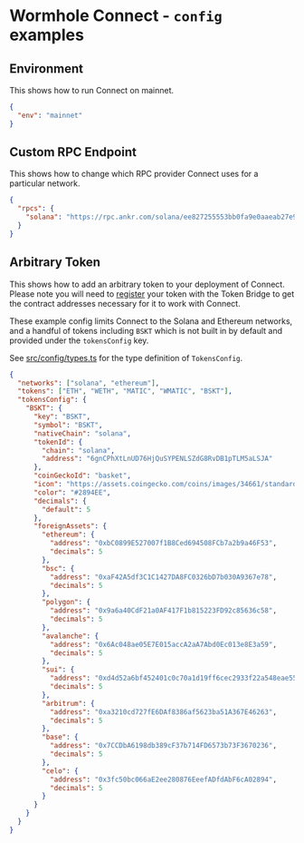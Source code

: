 # Wormhole Connect - `config` examples

## Environment

This shows how to run Connect on mainnet.

```json
{
  "env": "mainnet"
}
```

## Custom RPC Endpoint

This shows how to change which RPC provider Connect uses for a particular network.

```json
{
  "rpcs": {
    "solana": "https://rpc.ankr.com/solana/ee827255553bb0fa9e0aaeab27e988707e60ea06ae36be0658b778072e94979e"
  }
}
```

## Arbitrary Token

This shows how to add an arbitrary token to your deployment of Connect.
Please note you will need to [register](https://portalbridge.com/advanced-tools/#/register)
your token with the Token Bridge to get the contract addresses necessary for it to work with Connect.

These example config limits Connect to the Solana and Ethereum networks,
and a handful of tokens including `BSKT` which is not built in by default
and provided under the `tokensConfig` key.

See [src/config/types.ts](https://github.com/wormhole-foundation/wormhole-connect/blob/development/wormhole-connect/src/config/types.ts)
for the type definition of `TokensConfig`.

```json
{
  "networks": ["solana", "ethereum"],
  "tokens": ["ETH", "WETH", "MATIC", "WMATIC", "BSKT"],
  "tokensConfig": {
    "BSKT": {
      "key": "BSKT",
      "symbol": "BSKT",
      "nativeChain": "solana",
      "tokenId": {
        "chain": "solana",
        "address": "6gnCPhXtLnUD76HjQuSYPENLSZdG8RvDB1pTLM5aLSJA"
      },
      "coinGeckoId": "basket",
      "icon": "https://assets.coingecko.com/coins/images/34661/standard/BSKT_Logo.png?1705636891",
      "color": "#2894EE",
      "decimals": {
        "default": 5
      },
      "foreignAssets": {
        "ethereum": {
          "address": "0xbC0899E527007f1B8Ced694508FCb7a2b9a46F53",
          "decimals": 5
        },
        "bsc": {
          "address": "0xaF42A5df3C1C1427DA8FC0326bD7b030A9367e78",
          "decimals": 5
        },
        "polygon": {
          "address": "0x9a6a40CdF21a0AF417F1b815223FD92c85636c58",
          "decimals": 5
        },
        "avalanche": {
          "address": "0x6Ac048ae05E7E015accA2aA7Abd0Ec013e8E3a59",
          "decimals": 5
        },
        "sui": {
          "address": "0xd4d52a6bf452401c0c70a1d19ff6cec2933f22a548eae552f3e514f64f61703a::coin::COIN",
          "decimals": 5
        },
        "arbitrum": {
          "address": "0xa3210cd727fE6DAf8386af5623ba51A367E46263",
          "decimals": 5
        },
        "base": {
          "address": "0x7CCDbA6198db389cF37b714FD6573b73F3670236",
          "decimals": 5
        },
        "celo": {
          "address": "0x3fc50bc066aE2ee280876EeefADfdAbF6cA02894",
          "decimals": 5
        }
      }
    }
  }
}
```

